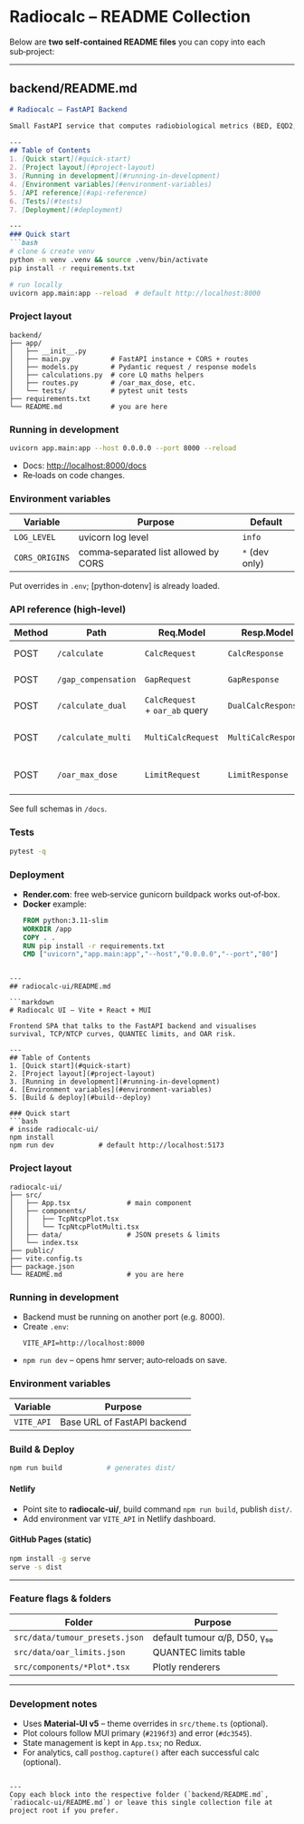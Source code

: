 # Radiocalc – README Collection

Below are **two self‑contained README files** you can copy into each sub‑project:

---

## backend/README.md

````markdown
# Radiocalc – FastAPI Backend

Small FastAPI service that computes radiobiological metrics (BED, EQD2, TCP/NTCP) and helper endpoints for gap compensation and OAR dose‑limits.

---
## Table of Contents
1. [Quick start](#quick-start)
2. [Project layout](#project-layout)
3. [Running in development](#running-in-development)
4. [Environment variables](#environment-variables)
5. [API reference](#api-reference)
6. [Tests](#tests)
7. [Deployment](#deployment)

---
### Quick start
```bash
# clone & create venv
python -m venv .venv && source .venv/bin/activate
pip install -r requirements.txt

# run locally
uvicorn app.main:app --reload  # default http://localhost:8000
````

### Project layout

```
backend/
├── app/
│   ├── __init__.py
│   ├── main.py          # FastAPI instance + CORS + routes
│   ├── models.py        # Pydantic request / response models
│   ├── calculations.py  # core LQ maths helpers
│   ├── routes.py        # /oar_max_dose, etc.
│   └── tests/           # pytest unit tests
├── requirements.txt
└── README.md            # you are here
```

### Running in development

```bash
uvicorn app.main:app --host 0.0.0.0 --port 8000 --reload
```

- Docs: [http://localhost:8000/docs](http://localhost:8000/docs)
- Re‑loads on code changes.

### Environment variables

| Variable       | Purpose                              | Default        |
| -------------- | ------------------------------------ | -------------- |
| `LOG_LEVEL`    | uvicorn log level                    | `info`         |
| `CORS_ORIGINS` | comma‑separated list allowed by CORS | `*` (dev only) |

Put overrides in `.env`; [python‑dotenv] is already loaded.

### API reference (high‑level)

| Method | Path                | Req.Model                      | Resp.Model          | Notes                       |
| ------ | ------------------- | ------------------------------ | ------------------- | --------------------------- |
| POST   | `/calculate`        | `CalcRequest`                  | `CalcResponse`      | Basic BED/EQD₂/LQ           |
| POST   | `/gap_compensation` | `GapRequest`                   | `GapResponse`       | Dose loss + extra fracs     |
| POST   | `/calculate_dual`   | `CalcRequest` + `oar_ab` query | `DualCalcResponse`  | tumour + one OAR            |
| POST   | `/calculate_multi`  | `MultiCalcRequest`             | `MultiCalcResponse` | tumour + array of OARs      |
| POST   | `/oar_max_dose`     | `LimitRequest`                 | `LimitResponse`     | Max safe EQD₂ at given NTCP |

See full schemas in `/docs`.

### Tests

```bash
pytest -q
```

### Deployment

- **Render.com**: free web‑service gunicorn buildpack works out‑of‑box.
- **Docker** example:
  ```dockerfile
  FROM python:3.11-slim
  WORKDIR /app
  COPY . .
  RUN pip install -r requirements.txt
  CMD ["uvicorn","app.main:app","--host","0.0.0.0","--port","80"]
  ```

````

---
## radiocalc-ui/README.md

```markdown
# Radiocalc UI – Vite + React + MUI

Frontend SPA that talks to the FastAPI backend and visualises survival, TCP/NTCP curves, QUANTEC limits, and OAR risk.

---
## Table of Contents
1. [Quick start](#quick-start)
2. [Project layout](#project-layout)
3. [Running in development](#running-in-development)
4. [Environment variables](#environment-variables)
5. [Build & deploy](#build--deploy)

### Quick start
```bash
# inside radiocalc-ui/
npm install
npm run dev           # default http://localhost:5173
````

### Project layout

```
radiocalc-ui/
├── src/
│   ├── App.tsx              # main component
│   ├── components/
│   │   ├── TcpNtcpPlot.tsx
│   │   └── TcpNtcpPlotMulti.tsx
│   ├── data/                # JSON presets & limits
│   └── index.tsx
├── public/
├── vite.config.ts
├── package.json
└── README.md                # you are here
```

### Running in development

- Backend must be running on another port (e.g. 8000).
- Create `.env`:
  ```env
  VITE_API=http://localhost:8000
  ```
- `npm run dev` – opens hmr server; auto‑reloads on save.

### Environment variables

| Variable   | Purpose                     |
| ---------- | --------------------------- |
| `VITE_API` | Base URL of FastAPI backend |

### Build & Deploy

```bash
npm run build           # generates dist/
```

#### Netlify

- Point site to **radiocalc-ui/**, build command `npm run build`, publish `dist/`.
- Add environment var `VITE_API` in Netlify dashboard.

#### GitHub Pages (static)

```bash
npm install -g serve
serve -s dist
```

---

### Feature flags & folders

| Folder                         | Purpose                      |
| ------------------------------ | ---------------------------- |
| `src/data/tumour_presets.json` | default tumour α/β, D50, γ₅₀ |
| `src/data/oar_limits.json`     | QUANTEC limits table         |
| `src/components/*Plot*.tsx`    | Plotly renderers             |

---

### Development notes

- Uses **Material‑UI v5** – theme overrides in `src/theme.ts` (optional).
- Plot colours follow MUI primary (`#2196f3`) and error (`#dc3545`).
- State management is kept in `App.tsx`; no Redux.
- For analytics, call `posthog.capture()` after each successful calc (optional).

```

---
Copy each block into the respective folder (`backend/README.md`, `radiocalc-ui/README.md`) or leave this single collection file at project root if you prefer.

```
